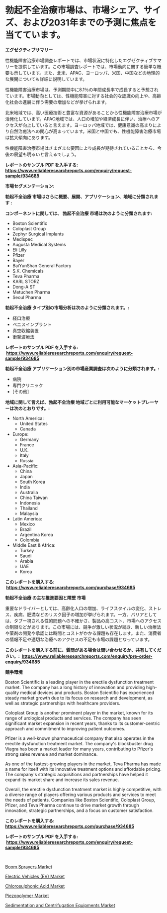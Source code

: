 <p><h1>勃起不全治療市場は、市場シェア、サイズ、および2031年までの予測に焦点を当てています。</h1></p><p><strong>エグゼクティブサマリー</strong></p>
<p><p>性機能障害治療市場調査レポートでは、市場状況に特化したエグゼクティブサマリーを提供しています。この市場調査レポートでは、市場動向に関する簡単な概要も示しています。また、北米、APAC、ヨーロッパ、米国、中国などの地理的な展開についても詳細に説明しています。</p><p>性機能障害治療市場は、予測期間中に8.1％の年間成長率で成長すると予想されています。市場動向としては、性機能障害に対する社会的な認識の向上や、高齢化社会の進展に伴う需要の増加などが挙げられます。</p><p>北米地域では、高い医療技術と豊富な資源があることから性機能障害治療市場が活発化しています。APAC地域では、人口の増加や経済成長に伴い、治療へのアクセスが向上していると言えます。ヨーロッパ地域では、健康意識の高まりにより自然治癒法への関心が高まっています。米国と中国でも、性機能障害治療市場は拡大傾向にあります。</p><p>性機能障害治療市場はさまざまな要因により成長が期待されていることから、今後の展望も明るいと言えるでしょう。</p></p>
<p><strong>レポートのサンプル PDF を入手する: <a href="https://www.reliableresearchreports.com/enquiry/request-sample/934685">https://www.reliableresearchreports.com/enquiry/request-sample/934685</a></strong></p>
<p><strong>市場セグメンテーション:</strong></p>
<p><strong> 勃起不全治療 市場はさらに概要、展開、アプリケーション、地域に分類されます :</strong></p>
<p><strong>コンポーネントに関しては、 勃起不全治療 市場は次のように分類されます: &nbsp;</strong></p>
<p><ul><li>Boston Scientific</li><li>Coloplast Group</li><li>Zephyr Surgical Implants</li><li>Medispec</li><li>Augusta Medical Systems</li><li>Eli Lilly</li><li>Pfizer</li><li>Bayer</li><li>BaiYunShan General Factory</li><li>S.K. Chemicals</li><li>Teva Pharma</li><li>KARL STORZ</li><li>Dong-A ST</li><li>Metuchen Pharma</li><li>Seoul Pharma</li></ul></p>
<p><strong> 勃起不全治療 タイプ別の市場分析は次のように分類されます。:</strong></p>
<p><ul><li>経口治療</li><li>ペニスインプラント</li><li>真空収縮装置</li><li>衝撃波療法</li></ul></p>
<p><strong>レポートのサンプル PDF を入手する: &nbsp;<a href="https://www.reliableresearchreports.com/enquiry/request-sample/934685">https://www.reliableresearchreports.com/enquiry/request-sample/934685</a></strong></p>
<p><strong> 勃起不全治療 アプリケーション別の市場産業調査は次のように分類されます。:</strong></p>
<p><ul><li>病院</li><li>専門クリニック</li><li>[その他]</li></ul></p>
<p><strong>地域に関して言えば、勃起不全治療 地域ごとに利用可能なマーケットプレーヤーは次のとおりです。:</strong></p>
<p><ul>
    <li>
        North America:
        <ul>
            <li>United States</li>
            <li>Canada</li>
        </ul>
    </li>
    <li>
        Europe:
        <ul>
            <li>Germany</li>
            <li>France</li>
            <li>U.K.</li>
            <li>Italy</li>
            <li>Russia</li>
        </ul>
    </li>
    <li>
        Asia-Pacific:
        <ul>
            <li>China</li>
            <li>Japan</li>
            <li>South Korea</li>
            <li>India</li>
            <li>Australia</li>
            <li>China Taiwan</li>
            <li>Indonesia</li>
            <li>Thailand</li>
            <li>Malaysia</li>
        </ul>
    </li>
    <li>
        Latin America:
        <ul>
            <li>Mexico</li>
            <li>Brazil</li>
            <li>Argentina Korea</li>
            <li>Colombia</li>
        </ul>
    </li>
    <li>
        Middle East & Africa:
        <ul>
            <li>Turkey</li>
            <li>Saudi</li>
            <li>Arabia</li>
            <li>UAE</li>
            <li>Korea</li>
        </ul>
    </li>
    </ul></p>
<p><strong>このレポートを購入する: &nbsp;<a href="https://www.reliableresearchreports.com/purchase/934685">https://www.reliableresearchreports.com/purchase/934685</a></strong></p>
<p><strong>勃起不全治療 の主な推進要因と障壁 市場</strong></p>
<p><p>重要なドライバーとしては、高齢化人口の増加、ライフスタイルの変化、ストレス、疾病、肥満などのリスク因子の増加が挙げられます。一方、バリアとしては、タブー視される性的問題への不確かさ、製品の高コスト、市場へのアクセスの制限などがあります。この市場には、競争が激しい状況が続き、新しい治療法や薬剤の開発や承認には時間とコストがかかる課題も存在します。また、消費者の情報不足や適切な治療へのアクセスの不足も市場の課題となっています。</p></p>
<p><strong>このレポートを購入する前に、質問がある場合は問い合わせるか、共有してください。:&nbsp; <a href="https://www.reliableresearchreports.com/enquiry/pre-order-enquiry/934685">https://www.reliableresearchreports.com/enquiry/pre-order-enquiry/934685</a></strong></p>
<p><strong>競争環境</strong></p>
<p><p>Boston Scientific is a leading player in the erectile dysfunction treatment market. The company has a long history of innovation and providing high-quality medical devices and products. Boston Scientific has experienced steady market growth due to its focus on research and development, as well as strategic partnerships with healthcare providers.</p><p>Coloplast Group is another prominent player in the market, known for its range of urological products and services. The company has seen significant market expansion in recent years, thanks to its customer-centric approach and commitment to improving patient outcomes.</p><p>Pfizer is a well-known pharmaceutical company that also operates in the erectile dysfunction treatment market. The company's blockbuster drug Viagra has been a market leader for many years, contributing to Pfizer's strong sales revenue and market dominance.</p><p>As one of the fastest-growing players in the market, Teva Pharma has made a name for itself with its innovative treatment options and affordable pricing. The company's strategic acquisitions and partnerships have helped it expand its market share and increase its sales revenue.</p><p>Overall, the erectile dysfunction treatment market is highly competitive, with a diverse range of players offering various products and services to meet the needs of patients. Companies like Boston Scientific, Coloplast Group, Pfizer, and Teva Pharma continue to drive market growth through innovation, strategic partnerships, and a focus on customer satisfaction.</p></p>
<p><strong>このレポートを購入する: &nbsp; <a href="https://www.reliableresearchreports.com/purchase/934685">https://www.reliableresearchreports.com/purchase/934685</a></strong></p>
<p><strong>レポートのサンプル PDF を入手する: &nbsp;<a href="https://www.reliableresearchreports.com/enquiry/request-sample/934685">https://www.reliableresearchreports.com/enquiry/request-sample/934685</a></strong><strong></strong></p>
<p>&nbsp;</p>
<p><p><a href="https://shimmer-gardenia-37a.notion.site/Boom-Sprayers-Market-Size-Growth-Outlook-from-2024-to-2031-projecting-at-Market-s-Trends-Analysis--d5ae731d11db42268fdc2b64ffb6b7ca">Boom Sprayers Market</a></p><p><a href="https://unruly-ladybug-44b.notion.site/Electric-Vehicles-EV-Market-Size-Global-Industry-Overview-Market-Segmentation-and-Forecast-2024-33301b69522247c8b2f1026a863a9c03">Electric Vehicles (EV) Market</a></p><p><a href="https://view.publitas.com/reportprime-1/chlorosulphonic-acid-market-research-report-forecasted-for-period-from-2024-2031-by-market-type-market-application-and-region/">Chlorosulphonic Acid Market</a></p><p><a href="https://view.publitas.com/reportprime-1/piezopolymer-market-size-2024-2031-global-industrial-analysis-key-geographical-regions-market-share-top-key-players-product-types-and-forecast-research-report/">Piezopolymer Market</a></p><p><a href="https://github.com/Sarissaschmalingtr6fz2739/Market-Research-Report-List-1/blob/main/sedimentation-and-centrifugation-equipments-market.md">Sedimentation and Centrifugation Equipments Market</a></p></p>